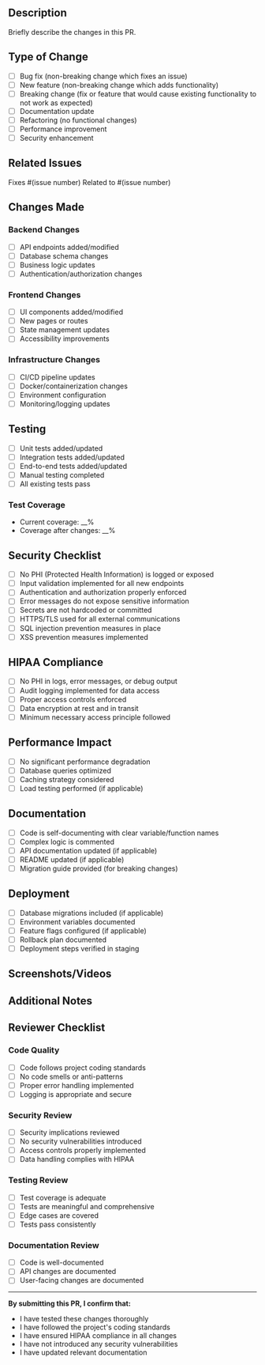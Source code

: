 ## Description

Briefly describe the changes in this PR.

## Type of Change

- [ ] Bug fix (non-breaking change which fixes an issue)
- [ ] New feature (non-breaking change which adds functionality)
- [ ] Breaking change (fix or feature that would cause existing functionality to not work as expected)
- [ ] Documentation update
- [ ] Refactoring (no functional changes)
- [ ] Performance improvement
- [ ] Security enhancement

## Related Issues

Fixes #(issue number)
Related to #(issue number)

## Changes Made

### Backend Changes
- [ ] API endpoints added/modified
- [ ] Database schema changes
- [ ] Business logic updates
- [ ] Authentication/authorization changes

### Frontend Changes
- [ ] UI components added/modified
- [ ] New pages or routes
- [ ] State management updates
- [ ] Accessibility improvements

### Infrastructure Changes
- [ ] CI/CD pipeline updates
- [ ] Docker/containerization changes
- [ ] Environment configuration
- [ ] Monitoring/logging updates

## Testing

- [ ] Unit tests added/updated
- [ ] Integration tests added/updated
- [ ] End-to-end tests added/updated
- [ ] Manual testing completed
- [ ] All existing tests pass

### Test Coverage
- Current coverage: __%
- Coverage after changes: __%

## Security Checklist

- [ ] No PHI (Protected Health Information) is logged or exposed
- [ ] Input validation implemented for all new endpoints
- [ ] Authentication and authorization properly enforced
- [ ] Error messages do not expose sensitive information
- [ ] Secrets are not hardcoded or committed
- [ ] HTTPS/TLS used for all external communications
- [ ] SQL injection prevention measures in place
- [ ] XSS prevention measures implemented

## HIPAA Compliance

- [ ] No PHI in logs, error messages, or debug output
- [ ] Audit logging implemented for data access
- [ ] Proper access controls enforced
- [ ] Data encryption at rest and in transit
- [ ] Minimum necessary access principle followed

## Performance Impact

- [ ] No significant performance degradation
- [ ] Database queries optimized
- [ ] Caching strategy considered
- [ ] Load testing performed (if applicable)

## Documentation

- [ ] Code is self-documenting with clear variable/function names
- [ ] Complex logic is commented
- [ ] API documentation updated (if applicable)
- [ ] README updated (if applicable)
- [ ] Migration guide provided (for breaking changes)

## Deployment

- [ ] Database migrations included (if applicable)
- [ ] Environment variables documented
- [ ] Feature flags configured (if applicable)
- [ ] Rollback plan documented
- [ ] Deployment steps verified in staging

## Screenshots/Videos

<!-- Include screenshots or videos of UI changes -->

## Additional Notes

<!-- Any additional information that reviewers should know -->

## Reviewer Checklist

### Code Quality
- [ ] Code follows project coding standards
- [ ] No code smells or anti-patterns
- [ ] Proper error handling implemented
- [ ] Logging is appropriate and secure

### Security Review
- [ ] Security implications reviewed
- [ ] No security vulnerabilities introduced
- [ ] Access controls properly implemented
- [ ] Data handling complies with HIPAA

### Testing Review
- [ ] Test coverage is adequate
- [ ] Tests are meaningful and comprehensive
- [ ] Edge cases are covered
- [ ] Tests pass consistently

### Documentation Review
- [ ] Code is well-documented
- [ ] API changes are documented
- [ ] User-facing changes are documented

---

**By submitting this PR, I confirm that:**
- I have tested these changes thoroughly
- I have followed the project's coding standards
- I have ensured HIPAA compliance in all changes
- I have not introduced any security vulnerabilities
- I have updated relevant documentation
